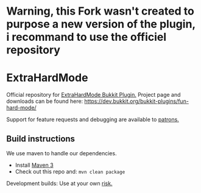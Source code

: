 
# Warning, this Fork wasn't created to purpose a new version of the plugin, i recommand to use the officiel repository

ExtraHardMode
=============

Official repository for [ExtraHardMode Bukkit Plugin.](https://dev.bukkit.org/bukkit-plugins/fun-hard-mode/) Project page and downloads can be found here: https://dev.bukkit.org/bukkit-plugins/fun-hard-mode/

Support for feature requests and debugging are available to [patrons.](https://r.robomwm.com/patreon)

## Build instructions

We use maven to handle our dependencies.

* Install [Maven 3](http://maven.apache.org/download.html)
* Check out this repo and: `mvn clean package`

Development builds: Use at your own [risk.](https://ci.appveyor.com/project/RoboMWM39862/extrahardmode/build/artifacts)

